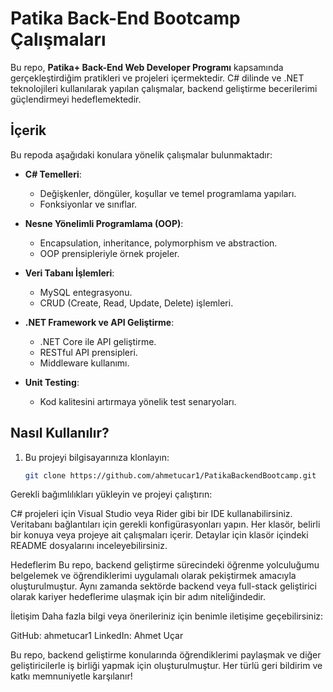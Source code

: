 # Patika Back-End Bootcamp Çalışmaları

Bu repo, **Patika+ Back-End Web Developer Programı** kapsamında gerçekleştirdiğim pratikleri ve projeleri içermektedir. C# dilinde ve .NET teknolojileri kullanılarak yapılan çalışmalar, backend geliştirme becerilerimi güçlendirmeyi hedeflemektedir.

## İçerik

Bu repoda aşağıdaki konulara yönelik çalışmalar bulunmaktadır:

- **C# Temelleri**: 
  - Değişkenler, döngüler, koşullar ve temel programlama yapıları.
  - Fonksiyonlar ve sınıflar.

- **Nesne Yönelimli Programlama (OOP)**:
  - Encapsulation, inheritance, polymorphism ve abstraction.
  - OOP prensipleriyle örnek projeler.

- **Veri Tabanı İşlemleri**:
  - MySQL entegrasyonu.
  - CRUD (Create, Read, Update, Delete) işlemleri.

- **.NET Framework ve API Geliştirme**:
  - .NET Core ile API geliştirme.
  - RESTful API prensipleri.
  - Middleware kullanımı.

- **Unit Testing**:
  - Kod kalitesini artırmaya yönelik test senaryoları.

## Nasıl Kullanılır?

1. Bu projeyi bilgisayarınıza klonlayın:
   ```bash
   git clone https://github.com/ahmetucar1/PatikaBackendBootcamp.git
Gerekli bağımlılıkları yükleyin ve projeyi çalıştırın:

C# projeleri için Visual Studio veya Rider gibi bir IDE kullanabilirsiniz.
Veritabanı bağlantıları için gerekli konfigürasyonları yapın.
Her klasör, belirli bir konuya veya projeye ait çalışmaları içerir. Detaylar için klasör içindeki README dosyalarını inceleyebilirsiniz.

Hedeflerim
Bu repo, backend geliştirme sürecindeki öğrenme yolculuğumu belgelemek ve öğrendiklerimi uygulamalı olarak pekiştirmek amacıyla oluşturulmuştur. Aynı zamanda sektörde backend veya full-stack geliştirici olarak kariyer hedeflerime ulaşmak için bir adım niteliğindedir.

İletişim
Daha fazla bilgi veya önerileriniz için benimle iletişime geçebilirsiniz:


GitHub: ahmetucar1
LinkedIn: Ahmet Uçar


Bu repo, backend geliştirme konularında öğrendiklerimi paylaşmak ve diğer geliştiricilerle iş birliği yapmak için oluşturulmuştur. Her türlü geri bildirim ve katkı memnuniyetle karşılanır!
